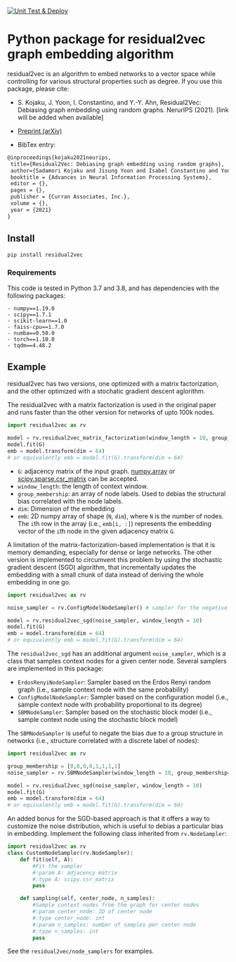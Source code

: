 [![Unit Test & Deploy](https://github.com/skojaku/residual2vec/actions/workflows/main.yml/badge.svg)](https://github.com/skojaku/residual2vec/actions/workflows/main.yml)

# Python package for residual2vec graph embedding algorithm

residual2vec is an algorithm to embed networks to a vector space while controlling for various structural properties such as degree. If you use this package, please cite:

- S. Kojaku, J. Yoon, I. Constantino, and Y.-Y. Ahn, Residual2Vec: Debiasing graph embedding using random graphs. NerurIPS (2021). [link will be added when available]

- [Preprint (arXiv)](https://arxiv.org/abs/2110.07654)

- BibTex entry:
```latex
@inproceedings{kojaku2021neurips,
 title={Residual2Vec: Debiasing graph embedding using random graphs},
 author={Sadamori Kojaku and Jisung Yoon and Isabel Constantino and Yong-Yeol Ahn},
 booktitle = {Advances in Neural Information Processing Systems},
 editor = {},
 pages = {},
 publisher = {Curran Associates, Inc.},
 volume = {},
 year = {2021}
}
```

## Install

```bash
pip install residual2vec
```

### Requirements

This code is tested in Python 3.7 and 3.8, and has dependencies with
the following packages:

```
- numpy==1.19.0
- scipy==1.7.1
- scikit-learn==1.0
- faiss-cpu==1.7.0
- numba==0.50.0
- torch==1.10.0
- tqdm==4.48.2
```


## Example

residual2vec has two versions, one optimized with a matrix factorization, and the other optimized with a stochatic gradient descent aglorithm.

The residual2vec with a matrix factorization is used in the original paper and runs faster than the other version for networks of upto 100k nodes.

```python
import residual2vec as rv

model = rv.residual2vec_matrix_factorization(window_length = 10, group_membership = None)
model.fit(G)
emb = model.transform(dim = 64)
# or equivalently emb = model.fit(G).transform(dim = 64)
```
- `G`: adjacency matrix of the input graph. [numpy.array](https://numpy.org/doc/stable/reference/generated/numpy.array.html) or [scipy.sparse.csr_matrix](https://docs.scipy.org/doc/scipy/reference/generated/scipy.sparse.csr_matrix.html) can be accepted.
- `window_length`: the length of context window.
- `group_membership`: an array of node labels. Used to debias the structural bias correlated with the node labels.
- `dim`: Dimension of the embedding
- `emb`: 2D numpy array of shape (`N`, `dim`), where `N` is the number of nodes. The `i`th row in the array (i.e., `emb[i, :]`) represents the embedding vector of the `i`th node in the given adjacency matrix `G`.


A limitation of the matrix-factorization-based implementation is that it is memory demanding, especially for dense or large networks.
The other version is implemented to circumvent this problem by using the stochastic gradient descent (SGD) algorithm, that
incrementally updates the embedding with a small chunk of data instead of deriving the whole embedding in one go.

```python
import residual2vec as rv

noise_sampler = rv.ConfigModelNodeSampler() # sampler for the negative sampling

model = rv.residual2vec_sgd(noise_sampler, window_length = 10)
model.fit(G)
emb = model.transform(dim = 64)
# or equivalently emb = model.fit(G).transform(dim = 64)
```

The `residual2vec_sgd` has an additional argument `noise_sampler`, which is a class that samples context nodes for a given center node.
Several samplers are implemented in this package:
- `ErdosRenyiNodeSampler`: Sampler based on the Erdos Renyi random graph (i.e., sample context node with the same probability)
- `ConfigModelNodeSampler`: Sampler based on the configuration model (i.e., sample context node with probability proportional to its degree)
- `SBMNodeSampler`: Sampler based on the stochastic block model (i.e., sample context node using the stochastic block model)

The `SBMNodeSampler` is useful to negate the bias due to a group structure in networks (i.e., structure correlated with a discrete label of nodes):

```python
import residual2vec as rv

group_membership = [0,0,0,0,1,1,1,1]
noise_sampler = rv.SBMNodeSampler(window_length = 10, group_membership=group_membership) # sampler for the negative sampling

model = rv.residual2vec_sgd(noise_sampler, window_length = 10)
model.fit(G)
emb = model.transform(dim = 64)
# or equivalently emb = model.fit(G).transform(dim = 64)
```

An added bonus for the SGD-based approach is that it offers a way to customize the noise distribution, which is useful to debias a particular bias in embedding.
Implement the following class inherited from `rv.NodeSampler`:

```python
import residual2vec as rv
class CustomNodeSampler(rv.NodeSampler):
    def fit(self, A):
        #Fit the sampler
        #:param A: adjacency matrix
        #:type A: scipy.csr_matrix
        pass

    def sampling(self, center_node, n_samples):
        #Sample context nodes from the graph for center nodes
        #:param center_node: ID of center node
        #:type center_node: int
        #:param n_samples: number of samples per center node
        #:type n_samples: int
        pass
```

See the `residual2vec/node_samplers` for examples.
